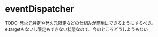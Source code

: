 eventDispatcher
===============

TODO: 発火元特定や発火元限定などの仕組みが簡単にできるようにするべき。
      e.targetもないし限定もできない状態なので、今のところどうしようもない
